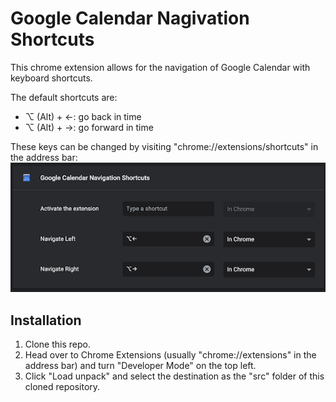 # Google Calendar Nagivation Shortcuts
This chrome extension allows for the navigation of Google Calendar with keyboard shortcuts.

The default shortcuts are:
- ⌥ (Alt) + ←: go back in time
- ⌥ (Alt) + →: go forward in time

These keys can be changed by visiting "chrome://extensions/shortcuts" in the address bar:
![](./src/assets/extension_shortcut.png)

## Installation
1. Clone this repo.
2. Head over to Chrome Extensions (usually "chrome://extensions" in the address bar) and turn "Developer Mode" on the top left.
3. Click "Load unpack" and select the destination as the "src" folder of this cloned repository.
